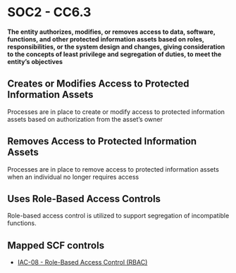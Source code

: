 # SOC2 - CC6.3
**The entity authorizes, modifies, or removes access to data, software, functions, and other protected information assets based on roles, responsibilities, or the system design and changes, giving consideration to the concepts of least privilege and segregation of duties, to meet the entity’s objectives**
## Creates or Modifies Access to Protected Information Assets
Processes are in place to create or modify access to protected information assets based on authorization from the asset’s owner
## Removes Access to Protected Information Assets
Processes are in place to remove access to protected information assets when an individual no longer requires access
## Uses Role-Based Access Controls
Role-based access control is utilized to support segregation of incompatible functions.
## Mapped SCF controls
- [IAC-08 - Role-Based Access Control (RBAC)](../scf/iac-08-role-basedaccesscontrolrbac.md)